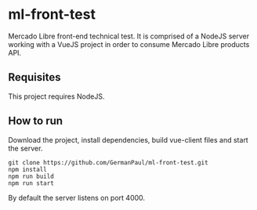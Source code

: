 # ml-front-test
Mercado Libre front-end technical test. It is comprised of a NodeJS server working with a VueJS project in order to consume Mercado Libre products API.

## Requisites
This project requires NodeJS.

## How to run
Download the project, install dependencies, build vue-client files and start the server.
```
git clone https://github.com/GermanPaul/ml-front-test.git
npm install
npm run build
npm run start
```
By default the server listens on port 4000.